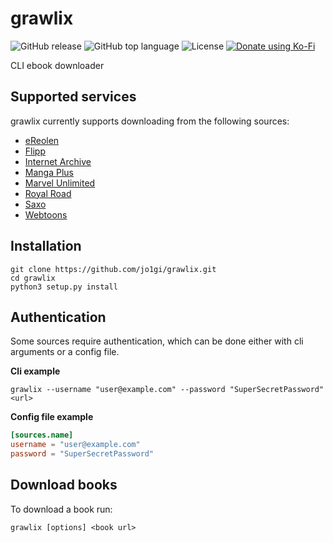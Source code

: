 # grawlix
![GitHub release](https://img.shields.io/github/v/release/jo1gi/grawlix)
![GitHub top language](https://img.shields.io/github/languages/top/jo1gi/grawlix)
![License](https://img.shields.io/github/license/jo1gi/grawlix)
[![Donate using Ko-Fi](https://img.shields.io/badge/donate-kofi-00b9fe?logo=ko-fi&logoColor=00b9fe)](https://ko-fi.com/jo1gi)

CLI ebook downloader

## Supported services
grawlix currently supports downloading from the following sources:
- [eReolen](https://ereolen.dk)
- [Flipp](https://flipp.dk)
- [Internet Archive](https://archive.org)
- [Manga Plus](https://mangaplus.shueisha.co.jp)
- [Marvel Unlimited](https://marvel.com)
- [Royal Road](https://www.royalroad.com)
- [Saxo](https://saxo.com)
- [Webtoons](https://webtoons.com)

## Installation
```shell
git clone https://github.com/jo1gi/grawlix.git
cd grawlix
python3 setup.py install
```

## Authentication
Some sources require authentication, which can be done either with cli arguments
or a config file.

**Cli example**
```shell
grawlix --username "user@example.com" --password "SuperSecretPassword" <url>
```

**Config file example**
```toml
[sources.name]
username = "user@example.com"
password = "SuperSecretPassword"
```

## Download books
To download a book run:
```shell
grawlix [options] <book url>
```
